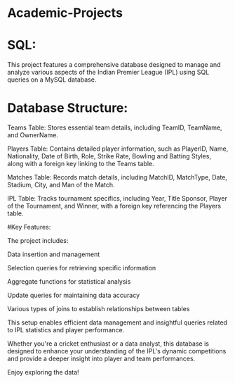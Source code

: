 # Academic-Projects
# SQL:
This project features a comprehensive database designed to manage and analyze various aspects of the Indian Premier League (IPL) using SQL queries on a MySQL database.

# Database Structure:

Teams Table: Stores essential team details, including TeamID, TeamName, and OwnerName.

Players Table: Contains detailed player information, such as PlayerID, Name, Nationality, Date of Birth, Role, Strike Rate, Bowling and Batting Styles, along with a foreign key linking to the Teams table.

Matches Table: Records match details, including MatchID, MatchType, Date, Stadium, City, and Man of the Match.

IPL Table: Tracks tournament specifics, including Year, Title Sponsor, Player of the Tournament, and Winner, with a foreign key referencing the Players table.

#Key Features:

The project includes:

Data insertion and management

Selection queries for retrieving specific information

Aggregate functions for statistical analysis

Update queries for maintaining data accuracy

Various types of joins to establish relationships between tables

This setup enables efficient data management and insightful queries related to IPL statistics and player performance.

Whether you're a cricket enthusiast or a data analyst, this database is designed to enhance your understanding of the IPL's dynamic competitions and provide a deeper insight into player and team performances.

Enjoy exploring the data!

